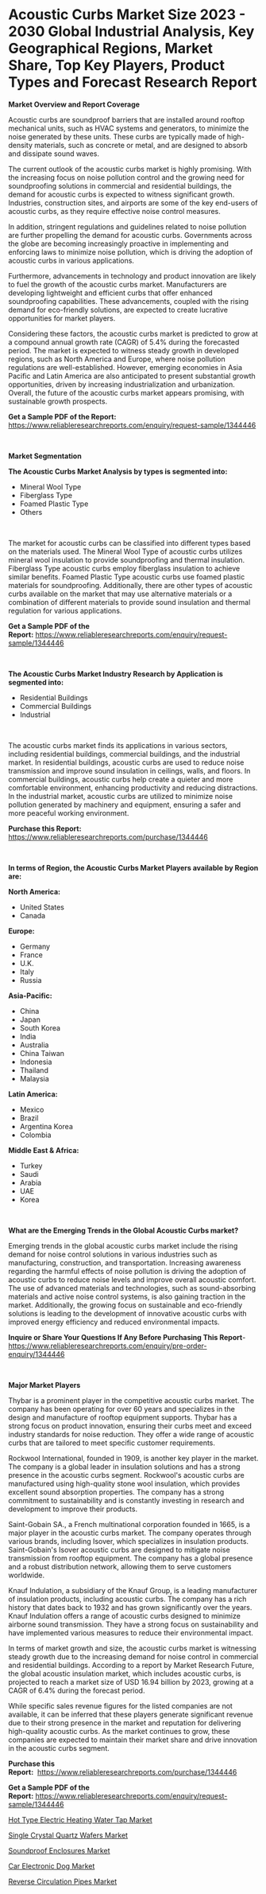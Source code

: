 <p><h1>Acoustic Curbs Market Size 2023 - 2030 Global Industrial Analysis, Key Geographical Regions, Market Share, Top Key Players, Product Types and Forecast Research Report</h1></p><p><strong>Market Overview and Report Coverage</strong></p>
<p><p>Acoustic curbs are soundproof barriers that are installed around rooftop mechanical units, such as HVAC systems and generators, to minimize the noise generated by these units. These curbs are typically made of high-density materials, such as concrete or metal, and are designed to absorb and dissipate sound waves.</p><p>The current outlook of the acoustic curbs market is highly promising. With the increasing focus on noise pollution control and the growing need for soundproofing solutions in commercial and residential buildings, the demand for acoustic curbs is expected to witness significant growth. Industries, construction sites, and airports are some of the key end-users of acoustic curbs, as they require effective noise control measures.</p><p>In addition, stringent regulations and guidelines related to noise pollution are further propelling the demand for acoustic curbs. Governments across the globe are becoming increasingly proactive in implementing and enforcing laws to minimize noise pollution, which is driving the adoption of acoustic curbs in various applications.</p><p>Furthermore, advancements in technology and product innovation are likely to fuel the growth of the acoustic curbs market. Manufacturers are developing lightweight and efficient curbs that offer enhanced soundproofing capabilities. These advancements, coupled with the rising demand for eco-friendly solutions, are expected to create lucrative opportunities for market players.</p><p>Considering these factors, the acoustic curbs market is predicted to grow at a compound annual growth rate (CAGR) of 5.4% during the forecasted period. The market is expected to witness steady growth in developed regions, such as North America and Europe, where noise pollution regulations are well-established. However, emerging economies in Asia Pacific and Latin America are also anticipated to present substantial growth opportunities, driven by increasing industrialization and urbanization. Overall, the future of the acoustic curbs market appears promising, with sustainable growth prospects.</p></p>
<p><strong>Get a Sample PDF of the Report:</strong> <a href="https://www.reliableresearchreports.com/enquiry/request-sample/1344446">https://www.reliableresearchreports.com/enquiry/request-sample/1344446</a></p>
<p>&nbsp;</p>
<p><strong>Market Segmentation</strong></p>
<p><strong>The Acoustic Curbs Market Analysis by types is segmented into:</strong></p>
<p><ul><li>Mineral Wool Type</li><li>Fiberglass Type</li><li>Foamed Plastic Type</li><li>Others</li></ul></p>
<p>&nbsp;</p>
<p><p>The market for acoustic curbs can be classified into different types based on the materials used. The Mineral Wool Type of acoustic curbs utilizes mineral wool insulation to provide soundproofing and thermal insulation. Fiberglass Type acoustic curbs employ fiberglass insulation to achieve similar benefits. Foamed Plastic Type acoustic curbs use foamed plastic materials for soundproofing. Additionally, there are other types of acoustic curbs available on the market that may use alternative materials or a combination of different materials to provide sound insulation and thermal regulation for various applications.</p></p>
<p><strong>Get a Sample PDF of the Report:</strong>&nbsp;<a href="https://www.reliableresearchreports.com/enquiry/request-sample/1344446">https://www.reliableresearchreports.com/enquiry/request-sample/1344446</a></p>
<p>&nbsp;</p>
<p><strong>The Acoustic Curbs Market Industry Research by Application is segmented into:</strong></p>
<p><ul><li>Residential Buildings</li><li>Commercial Buildings</li><li>Industrial</li></ul></p>
<p>&nbsp;</p>
<p><p>The acoustic curbs market finds its applications in various sectors, including residential buildings, commercial buildings, and the industrial market. In residential buildings, acoustic curbs are used to reduce noise transmission and improve sound insulation in ceilings, walls, and floors. In commercial buildings, acoustic curbs help create a quieter and more comfortable environment, enhancing productivity and reducing distractions. In the industrial market, acoustic curbs are utilized to minimize noise pollution generated by machinery and equipment, ensuring a safer and more peaceful working environment.</p></p>
<p><strong>Purchase this Report:</strong>&nbsp; <a href="https://www.reliableresearchreports.com/purchase/1344446">https://www.reliableresearchreports.com/purchase/1344446</a></p>
<p>&nbsp;</p>
<p><strong>In terms of Region, the Acoustic Curbs Market Players available by Region are:</strong></p>
<p>
    <p> <strong> North America: </strong>
        <ul>
            <li>United States</li>
            <li>Canada</li>
        </ul>
        </p> 
    <p> <strong> Europe: </strong>
        <ul>
            <li>Germany</li>
            <li>France</li>
            <li>U.K.</li>
            <li>Italy</li>
            <li>Russia</li>
        </ul>
        </p> 
    <p> <strong> Asia-Pacific: </strong>
        <ul>
            <li>China</li>
            <li>Japan</li>
            <li>South Korea</li>
            <li>India</li>
            <li>Australia</li>
            <li>China Taiwan</li>
            <li>Indonesia</li>
            <li>Thailand</li>
            <li>Malaysia</li>
        </ul>
        </p> 
    <p> <strong> Latin America: </strong>
        <ul>
            <li>Mexico</li>
            <li>Brazil</li>
            <li>Argentina Korea</li>
            <li>Colombia</li>
        </ul>
        </p> 
    <p> <strong> Middle East & Africa: </strong>
        <ul>
            <li>Turkey</li>
            <li>Saudi</li>
            <li>Arabia</li>
            <li>UAE</li>
            <li>Korea</li>
        </ul>
    </p>
    </p>
<p>&nbsp;</p>
<p><strong>What are the Emerging Trends in the Global Acoustic Curbs market?</strong></p>
<p><p>Emerging trends in the global acoustic curbs market include the rising demand for noise control solutions in various industries such as manufacturing, construction, and transportation. Increasing awareness regarding the harmful effects of noise pollution is driving the adoption of acoustic curbs to reduce noise levels and improve overall acoustic comfort. The use of advanced materials and technologies, such as sound-absorbing materials and active noise control systems, is also gaining traction in the market. Additionally, the growing focus on sustainable and eco-friendly solutions is leading to the development of innovative acoustic curbs with improved energy efficiency and reduced environmental impacts.</p></p>
<p><strong>Inquire or Share Your Questions If Any Before Purchasing This Report</strong>- <a href="https://www.reliableresearchreports.com/enquiry/pre-order-enquiry/1344446">https://www.reliableresearchreports.com/enquiry/pre-order-enquiry/1344446</a></p>
<p>&nbsp;</p>
<p><strong>Major Market Players</strong></p>
<p><p>Thybar is a prominent player in the competitive acoustic curbs market. The company has been operating for over 60 years and specializes in the design and manufacture of rooftop equipment supports. Thybar has a strong focus on product innovation, ensuring their curbs meet and exceed industry standards for noise reduction. They offer a wide range of acoustic curbs that are tailored to meet specific customer requirements.</p><p>Rockwool International, founded in 1909, is another key player in the market. The company is a global leader in insulation solutions and has a strong presence in the acoustic curbs segment. Rockwool's acoustic curbs are manufactured using high-quality stone wool insulation, which provides excellent sound absorption properties. The company has a strong commitment to sustainability and is constantly investing in research and development to improve their products.</p><p>Saint-Gobain SA., a French multinational corporation founded in 1665, is a major player in the acoustic curbs market. The company operates through various brands, including Isover, which specializes in insulation products. Saint-Gobain's Isover acoustic curbs are designed to mitigate noise transmission from rooftop equipment. The company has a global presence and a robust distribution network, allowing them to serve customers worldwide.</p><p>Knauf Indulation, a subsidiary of the Knauf Group, is a leading manufacturer of insulation products, including acoustic curbs. The company has a rich history that dates back to 1932 and has grown significantly over the years. Knauf Indulation offers a range of acoustic curbs designed to minimize airborne sound transmission. They have a strong focus on sustainability and have implemented various measures to reduce their environmental impact.</p><p>In terms of market growth and size, the acoustic curbs market is witnessing steady growth due to the increasing demand for noise control in commercial and residential buildings. According to a report by Market Research Future, the global acoustic insulation market, which includes acoustic curbs, is projected to reach a market size of USD 16.94 billion by 2023, growing at a CAGR of 6.4% during the forecast period.</p><p>While specific sales revenue figures for the listed companies are not available, it can be inferred that these players generate significant revenue due to their strong presence in the market and reputation for delivering high-quality acoustic curbs. As the market continues to grow, these companies are expected to maintain their market share and drive innovation in the acoustic curbs segment.</p></p>
<p><strong>Purchase this Report:</strong>&nbsp;&nbsp;<a href="https://www.reliableresearchreports.com/purchase/1344446">https://www.reliableresearchreports.com/purchase/1344446</a></p>
<p></p>
<p><strong>Get a Sample PDF of the Report:</strong>&nbsp;<a href="https://www.reliableresearchreports.com/enquiry/request-sample/1344446">https://www.reliableresearchreports.com/enquiry/request-sample/1344446</a></p>
<p><p><a href="https://www.linkedin.com/pulse/hot-type-electric-heating-water-tap-market-size-share/">Hot Type Electric Heating Water Tap Market</a></p><p><a href="https://medium.com/@ulicesweber/single-crystal-quartz-wafers-market-size-growth-forecast-2023-2030-be1f04dbe422">Single Crystal Quartz Wafers Market</a></p><p><a href="https://medium.com/@rogerking1949/soundproof-enclosures-market-size-growth-forecast-2023-2030-5ba6ed6efc26">Soundproof Enclosures Market</a></p><p><a href="https://www.linkedin.com/pulse/car-electronic-dog-market-size-growth-forecast-from-2023/">Car Electronic Dog Market</a></p><p><a href="https://www.linkedin.com/pulse/reverse-circulation-pipes-market-size-2023-2030-global/">Reverse Circulation Pipes Market</a></p></p>